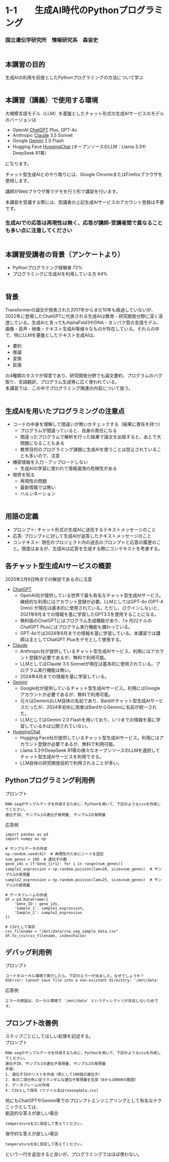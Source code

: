 # 1-1　　生成AI時代のPythonプログラミング
### 国立遺伝学研究所　情報研究系　森宙史<br><br>

## 本講習の目的
生成AIの利用を前提としたPythonプログラミングの方法について学ぶ<br><br>

## 本講習（講義）で使用する環境
大規模言語モデル（LLM）を基盤としたチャット形式の生成AIサービスのモデルのバージョンは
- OpenAI [ChatGPT](https://chatgpt.com/) Plus, GPT-4o
- Anthropic [Claude](https://claude.ai/chat/) 3.5 Sonnet
- Google [Gemini](https://gemini.google.com/) 2.0 Flash
- Hugging Face [HuggingChat](https://huggingface.co/chat/conversation/) (オープンソースのLLM：Llama 3.3やDeepSeek R1等）

になります。

チャット型生成AIとのやり取りには、Google ChromeまたはFirefoxブラウザを使用します。

講師がWebブラウザ等でデモを行う形で講習を行います。

本講習を受講する際には、受講者の上記生成AIサービスのアカウント登録は不要です。

### 生成AIでの応答は再現性は無く、応答が講師-受講者間で異なることも多い点に注意してください<br><br>

## 本講習受講者の背景（アンケートより）
- Pythonプログラミング経験者 72%
- プログラミングに生成AIを利用している方 64%
<br><br>
## 背景
Transformerの論文が発表された2017年からまだ10年も経過していないが、2022年に登場したChatGPTに代表される生成AIは教育・研究開発分野に深く浸透している。生成AIと言ってもAlphaFold3やDNA・タンパク質の言語モデル、画像・音声・映像・テキスト生成AI等様々なものが存在している。それらの中で、特にLLMを基盤としたテキスト生成AIは、
- 要約
- 推論
- 変換
- 拡張

の4種類のタスクが得意であり、研究開発分野でも論文要約、プログラムのバグ取り、言語翻訳、プログラム生成等に広く使われている。<br>
本講習では、この中でプログラミング関連の内容について扱う。<br><br>

## 生成AIを用いたプログラミングの注意点
- コードの中身を理解して間違いが無いかチェックする（結果に責任を持つ）
  - プログラムが間違っていると、自身の責任になる
  - 間違ったプログラムで解析を行った結果で論文を出版すると、あとで大問題になることもある
  - 教育目的のプログラミング課題に生成AIを使うことは禁止されていることも多いので、注意
- 機密情報を入力・アップロードしない
  - 生成AIの学習に使われて情報漏洩の危険性がある
- 限界を知る
  - 再現性の問題
  - 最新情報では無い
  - ハルシネーション
<br><br>

## 用語の定義
- プロンプト: チャット形式の生成AIに送信するテキストメッセージのこと
- 応答: プロンプトに対して生成AIが返答したテキストメッセージのこと
- コンテキスト: 現在のプロジェクト内の過去のプロンプトと応答の履歴のこと。限度はあるが、生成AIは応答を生成する際にコンテキストを考慮する。

## 各チャット型生成AIサービスの概要
2025年2月6日時点での解説である点に注意
- [ChatGPT](https://chatgpt.com/)
  - OpenAI社が提供している世界で最も有名なチャット型生成AIサービス。継続的な利用にはアカウント登録が必要。LLMとしてはGPT-4o (GPT-4 Omni) が現在は基本的に使用されている。ただし、ログインしないと、2021年9月までの情報を基に学習したGPT3.5を使用することになる。
  - 無料版のChatGPTにはプログラム生成機能があり、1ヶ月22ドルのChatGPT Plusにはプログラム実行機能も備わっている。
  - GPT-4oでは2024年6月までの情報を基に学習している。本講習では講師は主としてChatGPT Plusをデモとして使用する。
- [Claude](https://claude.ai/chat/)
  - Anthropic社が提供しているチャット型生成AIサービス。利用にはアカウント登録が必要であるが、無料で利用可能。
  - LLMとしてはClaude 3.5 Sonnetが現在は基本的に使用されている。プログラム実行機能は無い。
  - 2024年4月までの情報を基に学習している。
- [Gemini](https://gemini.google.com/)
  - Google社が提供しているチャット型生成AIサービス。利用にはGoogleアカウントが必要であるが、無料で利用可能。
  - 元々はGeminiはLLM自体の名前であり、Bardがチャット型生成AIサービスだったが、2024年初めに両者はBardからGeminiに名前が統一された。
  - LLMとしてはGemini 2.0 Flashを用いており、いつまでの情報を基に学習しているかは公開されていない。
- [HuggingChat](https://huggingface.co/chat/conversation/)
  - Hugging Face社が提供しているチャット型生成AIサービス。利用にはアカウント登録が必要であるが、無料で利用可能。
  - Llama 3.3やDeepSeek R1等の様々なオープンソースのLLMを選択してチャット型生成AIサービスを利用できる。
  - LLM自体の研究開発目的で利用されることが多い。

## Pythonプログラミング利用例
プロンプト<br>
```
RNA-seqのサンプルデータを作成するために、Pythonを用いて、下記のようなcsvを作成してください。
遺伝子ID, サンプル1の遺伝子発現量, サンプル2の発現量
```
応答例<br>
```
import pandas as pd
import numpy as np

# サンプルデータの作成
np.random.seed(42)  # 再現性のためにシードを固定
num_genes = 100  # 遺伝子の数
gene_ids = [f'Gene_{i+1}' for i in range(num_genes)]
sample1_expression = np.random.poisson(lam=20, size=num_genes)  # サンプル1の発現量
sample2_expression = np.random.poisson(lam=25, size=num_genes)  # サンプル2の発現量

# データフレームの作成
df = pd.DataFrame({
    'Gene_ID': gene_ids,
    'Sample_1': sample1_expression,
    'Sample_2': sample2_expression
})

# CSVとして保存
csv_filename = "/mnt/data/rna_seq_sample_data.csv"
df.to_csv(csv_filename, index=False)
```

## デバッグ利用例
プロンプト<br>
```
コードをローカル環境で実行したら、下記のエラーが出ました。なぜでしょうか？
OSError: Cannot save file into a non-existent directory: '/mnt/data'
```
応答例<br>
```
エラーの原因は、ローカル環境で '/mnt/data' というディレクトリが存在しないためです。
```

## プロンプト改善例
ステップごとにしてほしい処理を記述する。<br>
プロンプト<br>
```
RNA-seqのサンプルデータを作成するために、Pythonを用いて、下記のようなcsvを作成してください。
遺伝子ID, サンプル1の遺伝子発現量, サンプル2の発現量
手順:
1. 遺伝子IDのリストを作成（例として100個の遺伝子）
2. 負の二項分布に従うランダムな遺伝子発現量を生成（0から10000の範囲）
3. データフレームの作成
4. CSVとして保存 (ファイル名はrnaseqdata.csv)
```
他にもChatGPTやGemini等でのプロンプトエンジニアリングとして有名なテクニックとしては、<br>
創造的な答えが欲しい場合
```
temperatureを2に設定して答えてください。
```
保守的な答えが欲しい場合
```
temperatureを0に設定して答えてください。
```
という一行を追加すると良いが、プログラミングではほぼ使わない。
